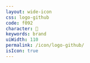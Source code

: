 ```yaml
---
layout: wide-icon
css: logo-github
code: f092
character: 
keywords: brand
uiWidth: 110
permalink: /icon/logo-github/
isIcon: true
---
```


